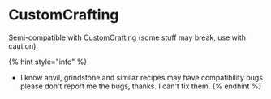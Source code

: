 # CustomCrafting

Semi-compatible with [CustomCrafting ](https://www.spigotmc.org/resources/customcrafting-advanced-custom-recipe-plugin-1-14-1-16-x-free.55883/updates)\(some stuff may break, use with caution\).

{% hint style="info" %}
* I know anvil, grindstone and similar recipes may have compatibility bugs please don't report me the bugs, thanks. I can't fix them.
{% endhint %}



